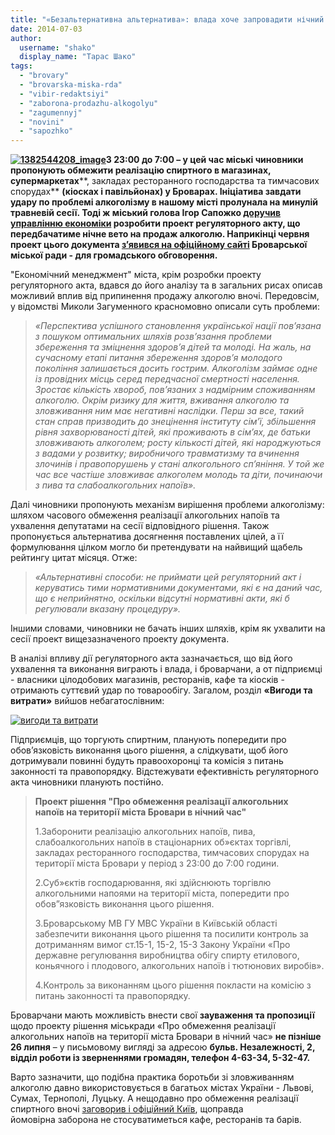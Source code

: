 ```yaml
---
title: "«Безальтернативна альтернатива»: влада хоче запровадити нічний \"сухий закон\" у Броварах"
date: 2014-07-03
author: 
  username: "shako"
  display_name: "Тарас Шако"
tags: 
  - "brovary"
  - "brovarska-miska-rda"
  - "vibir-redaktsiyi"
  - "zaborona-prodazhu-alkogolyu"
  - "zagumennyj"
  - "novini"
  - "sapozhko"
---
```


**[![1382544208_image](https://mpz.brovary.org/wp-content/uploads/2014/07/1382544208_image.jpg)](https://mpz.brovary.org/wp-content/uploads/2014/07/1382544208_image.jpg)З 23:00 до 7:00 – у цей час міські чиновники пропонують обмежити реалізацію спиртного в магазинах, супермаркетах****, закладах ресторанного господарства та тимчасових спорудах** **(кіосках і павільйонах) у Броварах. Ініціатива завдати удару по проблемі алкоголізму в нашому місті пролунала на минулій травневій сесії. Тоді ж міський голова Ігор Сапожко [доручив управлінню економіки](https://mpz.brovary.org/u-brovarah-zbirayutsya-zaboroniti-prodazh-alkogolyu-vnochi/) розробити проект регуляторного акту, що передбачатиме нічне вето на продаж алкоголю. Наприкінці червня проект цього документа [з](http://brovary-rada.gov.ua/pov%D1%96domlennya-pro-oprilyudnennya-regulyatornogo-akta-%E2%80%93-r%D1%96shennya-brovarsko%D1%97-m%D1%96sko%D1%97-radi-%C2%ABpro-obmezhe)**[**’**](http://brovary-rada.gov.ua/pov%D1%96domlennya-pro-oprilyudnennya-regulyatornogo-akta-%E2%80%93-r%D1%96shennya-brovarsko%D1%97-m%D1%96sko%D1%97-radi-%C2%ABpro-obmezhe)**[явився на офіційному сайті](http://brovary-rada.gov.ua/pov%D1%96domlennya-pro-oprilyudnennya-regulyatornogo-akta-%E2%80%93-r%D1%96shennya-brovarsko%D1%97-m%D1%96sko%D1%97-radi-%C2%ABpro-obmezhe) Броварської міської ради - для громадського обговорення.**

"Економічний менеджмент" міста, крім розробки проекту регуляторного акта, вдався до його аналізу та в загальних рисах описав можливий вплив від припинення продажу алкоголю вночі. Передовсім, у відомстві Миколи Загуменного красномовно описали суть проблеми:

> _«Перспектива успішного становлення української нації пов’язана з пошуком оптимальних шляхів розв’язання проблеми збереження та зміцнення здоров’я дітей та молоді. На жаль, на сучасному етапі питання збереження здоров’я молодого покоління залишається досить гострим. Алкоголізм займає одне із провідних місць серед передчасної смертності населення. Зростає кількість хвороб, пов’язаних з надмірним споживанням алкоголю._ _Окрім ризику для життя, вживання алкоголю та зловживання ним має негативні наслідки. Перш за все, такий стан справ призводить до знецінення інституту сім’ї, збільшення рівня захворюваності дітей, які проживають в сім’ях, де батьки зловживають алкоголем; росту кількості дітей, які народжуються з вадами у розвитку; виробничого травматизму та вчинення злочинів і правопорушень у стані алкогольного сп’яніння. У той же час все частіше зловживає алкоголем молодь та діти, починаючи з пива та слабоалкогольних напоїв»._

Далі чиновники пропонують механізм вирішення проблеми алкоголізму: шляхом часового обмеження реалізації алкогольних напоїв та ухвалення депутатами на сесії відповідного рішення. Також пропонується альтернатива досягнення поставлених цілей, а її формулювання цілком могло би претендувати на найвищий щабель рейтингу цитат місяця. Отже:

> _«Альтернативні способи: не приймати цей регуляторний акт і керуватись тими нормативними документами, які є на даний час, що є неприйнятно, оскільки відсутні нормативні акти, які б регулювали вказану процедуру»._

Іншими словами, чиновники не бачать інших шляхів, крім як ухвалити на сесії проект вищезазначеного проекту документа.

В аналізі впливу дії регуляторного акта зазначається, що від його ухвалення та виконання виграють і влада, і броварчани, а от підприємці - власники цілодобових магазинів, ресторанів, кафе та кіосків - отримають суттєвий удар по товарообігу. Загалом, розділ **«Вигоди та витрати»** вийшов небагатослівним:

[![вигоди та витрати](https://mpz.brovary.org/wp-content/uploads/2014/07/vigodi-ta-vitrati.jpg)](https://mpz.brovary.org/wp-content/uploads/2014/07/vigodi-ta-vitrati.jpg)

Підприємців, що торгують спиртним, планують попередити про обов’язковість виконання цього рішення, а слідкувати, щоб його дотримували повинні будуть правоохоронці та комісія з питань законності та правопорядку. Відстежувати ефективність регуляторного акта чиновники планують постійно.

> **Проект рішення "Про обмеження реалізації алкогольних напоїв на території міста Бровари в нічний час"**
> 
> 1.Заборонити реалізацію алкогольних напоїв, пива, слабоалкогольних напоїв в стаціонарних об»єктах торгівлі, закладах ресторанного господарства, тимчасових спорудах на території міста Бровари у період з 23:00 до 7:00 години.
> 
> 2.Суб»єктів господарювання, які здійснюють торгівлю алкогольними напоями на території міста, попередити про обов”язковість виконання цього рішення.
> 
> 3.Броварському МВ ГУ МВС України в Київській області забезпечити виконання цього рішення та посилити контроль за дотриманням вимог ст.15-1, 15-2, 15-3 Закону України «Про державне регулювання виробництва обігу спирту етилового, коньячного і плодового, алкогольних напоїв і тютюнових виробів».
> 
> 4.Контроль за виконанням цього рішення покласти на комісію з питань законності та правопорядку.

Броварчани мають можливість внести свої **зауваження та пропозиції** щодо проекту рішення міськради «Про обмеження реалізації алкогольних напоїв на території міста Бровари в нічний час» **не пізніше 26 липня** – у письмовому вигляді за адресою **бульв. Незалежності, 2, відділ роботи із зверненнями громадян, телефон 4-63-34, 5-32-47.**

Варто зазначити, що подібна практика боротьби зі зловживанням алкоголю давно використовується в багатьох містах України - Львові, Сумах, Тернополі, Луцьку. А нещодавно про обмеження реалізації спиртного вночі [заговорив і офіційний Київ](http://kiev.pravda.com.ua/news/53a411ef6cdad/), щоправда йомовірна заборона не стосуватиметься кафе, ресторанів та барів.
